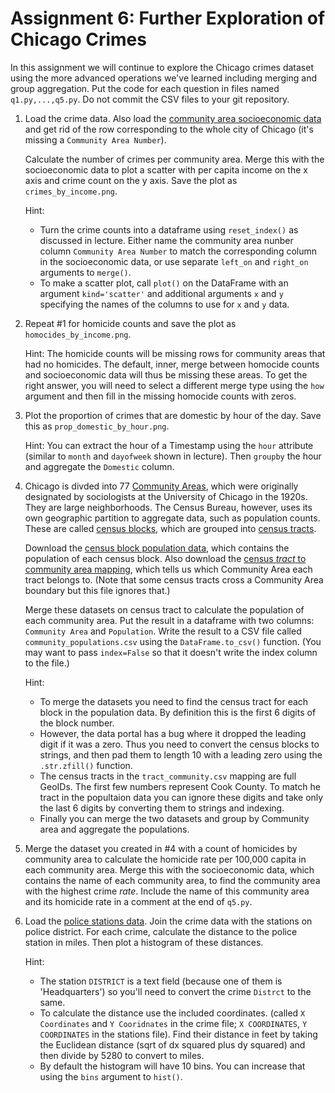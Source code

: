 # Assignment 6: Further Exploration of Chicago Crimes
In this assignment we will continue to explore the Chicago crimes dataset using the more advanced operations we've learned including merging and group aggregation. Put the code for each question in files named `q1.py,...,q5.py`. Do not commit the CSV files to your git repository.

1. Load the crime data. Also load the [community area socioeconomic data](https://data.cityofchicago.org/Health-Human-Services/Census-Data-Selected-socioeconomic-indicators-in-C/kn9c-c2s2) and get rid of the row corresponding to the whole city of Chicago (it's missing a `Community Area Number`).

    Calculate the number of crimes per community area. Merge this with the socioeconomic data to plot a scatter with per capita income on the x axis and crime count on the y axis. Save the plot as `crimes_by_income.png`.

    Hint:
     - Turn the crime counts into a dataframe using `reset_index()` as discussed in lecture. Either name the community area nunber column `Community Area Number` to match the corresponding column in the socioeconomic data, or use separate `left_on` and `right_on` arguments to `merge()`.
     - To make a scatter plot, call `plot()` on the DataFrame with an argument `kind='scatter'` and additional arguments `x` and `y` specifying the names of the columns to use for `x` and `y` data.
    
2. Repeat #1 for homicide counts and save the plot as `homocides_by_income.png`.

    Hint: The homicide counts will be missing rows for community areas that had no homicides. The default, inner, merge between homocide counts and socioeconomic data will thus be missing these areas. To get the right answer, you will need to select a different merge type using the `how` argument and then fill in the missing homocide counts with zeros.
  
3. Plot the proportion of crimes that are domestic by hour of the day. Save this as `prop_domestic_by_hour.png`.

    Hint: You can extract the hour of a Timestamp using the `hour` attribute (similar to `month` and `dayofweek` shown in lecture). Then `groupby` the hour and aggregate the `Domestic` column.

4. Chicago is divded into 77 [Community Areas](https://data.cityofchicago.org/Facilities-Geographic-Boundaries/Boundaries-Community-Areas-current-/cauq-8yn6/data), which were originally designated by sociologists at the University of Chicago in the 1920s. They are large neighborhoods. The Census Bureau, however, uses its own geographic partition to aggregate data, such as population counts. These are called [census blocks](https://data.cityofchicago.org/Facilities-Geographic-Boundaries/Boundaries-Census-Blocks-2010/mfzt-js4n/data), which are grouped into [census tracts](https://data.cityofchicago.org/Facilities-Geographic-Boundaries/Boundaries-Census-Tracts-2010/5jrd-6zik/data).

    Download the [census block population data](https://data.cityofchicago.org/Facilities-Geographic-Boundaries/Population-by-2010-Census-Block/5yjb-v3mj), which contains the population of each census block. Also download the [census *tract* to community area mapping](https://github.com/harris-ippp/s18-a06/raw/master/tract_community.csv), which tells us which Community Area each tract belongs to. (Note that some census tracts cross a Community Area boundary but this file ignores that.)

    Merge these datasets on census tract to calculate the population of each community area. Put the result in a dataframe with two columns: `Community Area` and `Population`. Write the result to a CSV file called `community_populations.csv` using the `DataFrame.to_csv()` function. (You may want to pass `index=False` so that it doesn't write the index column to the file.)
    
    Hint: 
    - To merge the datasets you need to find the census tract for each block in the population data. By definition this is the first 6 digits of the block number. 
    - However, the data portal has a bug where it dropped the leading digit if it was a zero. Thus you need to convert the census blocks to strings, and then pad them to length 10 with a leading zero using the `.str.zfill()` function.
    - The census tracts in the `tract_community.csv` mapping are full GeoIDs. The first few numbers represent Cook County. To match he tract in the popultaion data you can ignore these digits and take only the last 6 digits by converting them to strings and indexing.
    - Finally you can merge the two datasets and group by Community area and aggregate the populations.

5. Merge the dataset you created in #4 with a count of homicides by community area to calculate the homicide rate per 100,000 capita in each community area. Merge this with the socioeconomic data, which contains the name of each community area, to find the community area with the highest crime *rate*. Include the name of this community area and its homicide rate in a comment at the end of `q5.py`.

6. Load the [police stations data](https://data.cityofchicago.org/Public-Safety/Police-Stations/z8bn-74gv). Join the crime data with the stations on police district. For each crime, calculate the distance to the police station in miles. Then plot a histogram of these distances.

    Hint:
     - The station `DISTRICT` is a text field (because one of them is 'Headquarters') so you'll need to convert the crime `Distrct` to the same.
     - To calculate the distance use the included coordinates. (called `X Coordinates` and `Y Cooridnates` in the crime file; `X COORDINATES`, `Y COORDINATES` in the stations file). Find their distance in feet by taking the Euclidean distance (sqrt of dx squared plus dy squared) and then divide by 5280 to convert to miles.
     - By default the histogram will have 10 bins. You can increase that using the `bins` argument to `hist()`.
